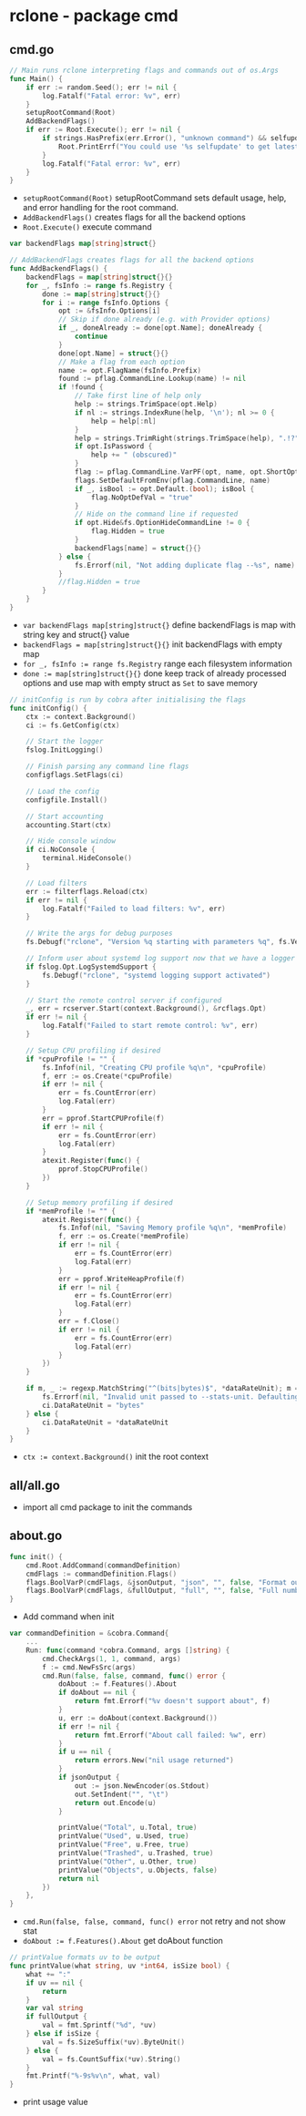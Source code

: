 # rclone - package cmd
## cmd.go
``` go
// Main runs rclone interpreting flags and commands out of os.Args
func Main() {
	if err := random.Seed(); err != nil {
		log.Fatalf("Fatal error: %v", err)
	}
	setupRootCommand(Root)
	AddBackendFlags()
	if err := Root.Execute(); err != nil {
		if strings.HasPrefix(err.Error(), "unknown command") && selfupdateEnabled {
			Root.PrintErrf("You could use '%s selfupdate' to get latest features.\n\n", Root.CommandPath())
		}
		log.Fatalf("Fatal error: %v", err)
	}
}
```
* `setupRootCommand(Root)` setupRootCommand sets default usage, help, and error handling for the root command.
* `AddBackendFlags()` creates flags for all the backend options
* `Root.Execute()` execute command
``` go
var backendFlags map[string]struct{}

// AddBackendFlags creates flags for all the backend options
func AddBackendFlags() {
	backendFlags = map[string]struct{}{}
	for _, fsInfo := range fs.Registry {
		done := map[string]struct{}{}
		for i := range fsInfo.Options {
			opt := &fsInfo.Options[i]
			// Skip if done already (e.g. with Provider options)
			if _, doneAlready := done[opt.Name]; doneAlready {
				continue
			}
			done[opt.Name] = struct{}{}
			// Make a flag from each option
			name := opt.FlagName(fsInfo.Prefix)
			found := pflag.CommandLine.Lookup(name) != nil
			if !found {
				// Take first line of help only
				help := strings.TrimSpace(opt.Help)
				if nl := strings.IndexRune(help, '\n'); nl >= 0 {
					help = help[:nl]
				}
				help = strings.TrimRight(strings.TrimSpace(help), ".!?")
				if opt.IsPassword {
					help += " (obscured)"
				}
				flag := pflag.CommandLine.VarPF(opt, name, opt.ShortOpt, help)
				flags.SetDefaultFromEnv(pflag.CommandLine, name)
				if _, isBool := opt.Default.(bool); isBool {
					flag.NoOptDefVal = "true"
				}
				// Hide on the command line if requested
				if opt.Hide&fs.OptionHideCommandLine != 0 {
					flag.Hidden = true
				}
				backendFlags[name] = struct{}{}
			} else {
				fs.Errorf(nil, "Not adding duplicate flag --%s", name)
			}
			//flag.Hidden = true
		}
	}
}
```
* `var backendFlags map[string]struct{}` define backendFlags is map with string key and struct{} value
* `backendFlags = map[string]struct{}{}` init backendFlags with empty map
* `for _, fsInfo := range fs.Registry` range each filesystem information
* `done := map[string]struct{}{}` done keep track of already processed options and use map with empty struct as `Set` to save memory
``` go
// initConfig is run by cobra after initialising the flags
func initConfig() {
	ctx := context.Background()
	ci := fs.GetConfig(ctx)

	// Start the logger
	fslog.InitLogging()

	// Finish parsing any command line flags
	configflags.SetFlags(ci)

	// Load the config
	configfile.Install()

	// Start accounting
	accounting.Start(ctx)

	// Hide console window
	if ci.NoConsole {
		terminal.HideConsole()
	}

	// Load filters
	err := filterflags.Reload(ctx)
	if err != nil {
		log.Fatalf("Failed to load filters: %v", err)
	}

	// Write the args for debug purposes
	fs.Debugf("rclone", "Version %q starting with parameters %q", fs.Version, os.Args)

	// Inform user about systemd log support now that we have a logger
	if fslog.Opt.LogSystemdSupport {
		fs.Debugf("rclone", "systemd logging support activated")
	}

	// Start the remote control server if configured
	_, err = rcserver.Start(context.Background(), &rcflags.Opt)
	if err != nil {
		log.Fatalf("Failed to start remote control: %v", err)
	}

	// Setup CPU profiling if desired
	if *cpuProfile != "" {
		fs.Infof(nil, "Creating CPU profile %q\n", *cpuProfile)
		f, err := os.Create(*cpuProfile)
		if err != nil {
			err = fs.CountError(err)
			log.Fatal(err)
		}
		err = pprof.StartCPUProfile(f)
		if err != nil {
			err = fs.CountError(err)
			log.Fatal(err)
		}
		atexit.Register(func() {
			pprof.StopCPUProfile()
		})
	}

	// Setup memory profiling if desired
	if *memProfile != "" {
		atexit.Register(func() {
			fs.Infof(nil, "Saving Memory profile %q\n", *memProfile)
			f, err := os.Create(*memProfile)
			if err != nil {
				err = fs.CountError(err)
				log.Fatal(err)
			}
			err = pprof.WriteHeapProfile(f)
			if err != nil {
				err = fs.CountError(err)
				log.Fatal(err)
			}
			err = f.Close()
			if err != nil {
				err = fs.CountError(err)
				log.Fatal(err)
			}
		})
	}

	if m, _ := regexp.MatchString("^(bits|bytes)$", *dataRateUnit); m == false {
		fs.Errorf(nil, "Invalid unit passed to --stats-unit. Defaulting to bytes.")
		ci.DataRateUnit = "bytes"
	} else {
		ci.DataRateUnit = *dataRateUnit
	}
}
```
* `ctx := context.Background()` init the root context
## all/all.go
* import all cmd package to init the commands
## about.go
``` go
func init() {
	cmd.Root.AddCommand(commandDefinition)
	cmdFlags := commandDefinition.Flags()
	flags.BoolVarP(cmdFlags, &jsonOutput, "json", "", false, "Format output as JSON")
	flags.BoolVarP(cmdFlags, &fullOutput, "full", "", false, "Full numbers instead of human-readable")
}
```
* Add command when init
``` go
var commandDefinition = &cobra.Command{
    ...
    Run: func(command *cobra.Command, args []string) {
		cmd.CheckArgs(1, 1, command, args)
		f := cmd.NewFsSrc(args)
		cmd.Run(false, false, command, func() error {
			doAbout := f.Features().About
			if doAbout == nil {
				return fmt.Errorf("%v doesn't support about", f)
			}
			u, err := doAbout(context.Background())
			if err != nil {
				return fmt.Errorf("About call failed: %w", err)
			}
			if u == nil {
				return errors.New("nil usage returned")
			}
			if jsonOutput {
				out := json.NewEncoder(os.Stdout)
				out.SetIndent("", "\t")
				return out.Encode(u)
			}

			printValue("Total", u.Total, true)
			printValue("Used", u.Used, true)
			printValue("Free", u.Free, true)
			printValue("Trashed", u.Trashed, true)
			printValue("Other", u.Other, true)
			printValue("Objects", u.Objects, false)
			return nil
		})
	},
}
```
* `cmd.Run(false, false, command, func() error` not retry and not show stat
* `doAbout := f.Features().About` get doAbout function
``` go
// printValue formats uv to be output
func printValue(what string, uv *int64, isSize bool) {
	what += ":"
	if uv == nil {
		return
	}
	var val string
	if fullOutput {
		val = fmt.Sprintf("%d", *uv)
	} else if isSize {
		val = fs.SizeSuffix(*uv).ByteUnit()
	} else {
		val = fs.CountSuffix(*uv).String()
	}
	fmt.Printf("%-9s%v\n", what, val)
}
```
* print usage value
